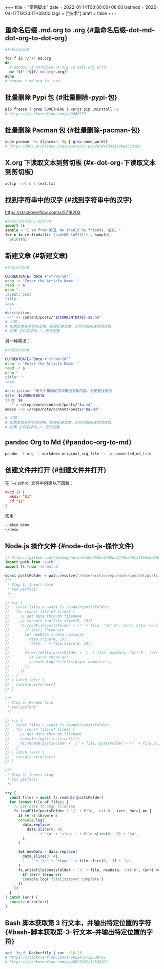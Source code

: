 +++
title = "常用脚本"
date = 2022-01-14T00:00:00+08:00
lastmod = 2022-04-17T19:23:17+08:00
tags = ["技术"]
draft = false
+++

## 重命名后缀 .md.org to .org {#重命名后缀-dot-md-dot-org-to-dot-org}

```sh
#!/bin/bash

for f in */*/*.md.org
do
  # pandoc -f markdown -t org -o ${f}.org ${f};
  mv "$f" "${f/.md.org/.org}"
done
# rename *.md.org to .org
```

## 批量删除 Pypi 包 {#批量删除-pypi-包}

```sh
pip freeze | grep SOMETHING | xargs pip uninstall -y
# https://stackoverflow.com/a/9406259
```

## 批量删除 Pacman 包 {#批量删除-pacman-包}

```sh
sudo pacman -Rs $(pacman -Qq | grep some_words)
# https://bbs.archlinux.org/viewtopic.php?pid=1533162#p1533162
```

## X.org 下读取文本到剪切板 {#x-dot-org-下读取文本到剪切板}

```sh
xclip -sel c < text.txt
```

## 找到字符串中的汉字 {#找到字符串中的汉字}

<https://stackoverflow.com/a/2718203>

```py
#!/usr/bin/env python
import rs
sample = "I am from 美国。We should be friends. 朋友。"
for n in re.findall(r'[\u4e00-\u9fff]+', sample):
  print(n)
```

## 新建文章 {#新建文章}

```sh
#!/bin/bash

CURRENTDATE=`date +"%Y-%m-%d"`
echo -n "Enter the Article Name: "
read -r a
echo "---
layout: post
title:
tags:
  -
description:
---" >> content/posts/"${CURRENTDATE}-$a.md"
# 问题：
# 如果文章名字含有空格，能够新建文章，但同时会新建其他文档
# 如果 文件名字有 /，无法创建
```

另一种需求：

```sh
#!/bin/bash

CURRENTDATE=`date +"%Y-%m-%d"`
echo -n "Enter the Article Name: "
read -r a
echo "---
title: ''
tags:
  -
description: '用几个精确的字词概括文章内容，方便查找使用'
date: $CURRENTDATE
slug: $a
---" > ~/repo/note/content/posts/"$a.md"
emacs -nw ~/repo/note/content/posts/"$a.md"

# 问题：
# 如果文章名字含有空格，能够新建文章，但同时会新建其他文档
# 如果 文件名字有 /，无法创建
```

## pandoc Org to Md {#pandoc-org-to-md}

```sh
pandoc -f org -t markdown original_org_file -s -o converted_md_file
```

## 创建文件并打开 {#创建文件并打开}

在 \`~/.zshrc\` 文件中创建以下函数：

```cfg
mkcd () {
  mkdir "$1"
  cd "$1"
}
```

使用：

```sh
~ mkcd demo
~/demo
```

## Node.js 操作文件 {#node-dot-js-操作文件}

```js
// https://github.com/tianheg/note/blob/b03bc9a02bb4729ba60c2150de8af85351536686/scripts/fix-date.mjs
import path from 'path'
import fs from 'fs-extra'

const postsFolder = path.resolve('/home/archie/repo/note/content/posts')
/**
 * Step 1: Insert date
 * run perfact!
 */

// try {
//   const files = await fs.readdir(postsFolder)
//   for (const file of files) {
//     // get date through filename
//     // console.log(file.slice(0, 10))
//     fs.readFile(postsFolder + '/' + file, 'utf-8', (err, data) => {
//       if (err) throw err
//       let newData = data.replace(
//         data.slice(4, 16),
//         'date: ' + file.slice(0, 10),
//       )
//       fs.writeFile(postsFolder + '/' + file, newData, 'utf-8', (err) => {
//         if (err) throw err
//         console.log('filelistAsync complete');
//       })
//     })
//   }
// } catch (err) {
//   console.error(err)
// }

/**
 * Step 2: Rename file
 * run perfact!
 */

// try {
//   const files = await fs.readdir(postsFolder)
//   for (const file of files) {
//     // get date through filename
//     console.log(file.slice(11))
//     fs.rename(postsFolder + '/' + file, postsFolder + '/' + file.slice(11))
//   }
// } catch (err) {
//   console.error(err)
// }

/**
 * Step 3: Insert slug
 * run perfact!
 */

try {
  const files = await fs.readdir(postsFolder)
  for (const file of files) {
    // get date through filename
    fs.readFile(postsFolder + '/' + file, 'utf-8', (err, data) => {
      if (err) throw err
      console.log(
        data.replace(
          data.slice(0, 4),
          '---' + '\n' + 'slug: ' + file.slice(0, -3) + '\n',
        ),
      )

      let newData = data.replace(
        data.slice(0, 4),
        '---' + '\n' + 'slug: ' + file.slice(0, -3) + '\n',
      )
      fs.writeFile(postsFolder + '/' + file, newData, 'utf-8', (err) => {
        if (err) throw err
        console.log('filelistAsync complete')
      })
    })
  }
} catch (err) {
  console.error(err)
}
```

## Bash 脚本获取第 3 行文本，并输出特定位置的字符 {#bash-脚本获取第-3-行文本-并输出特定位置的字符}

```sh
sed '3q;d' Dockerfile | cut -c18-23
# https://stackoverflow.com/a/6022431/12539782
# https://stackoverflow.com/a/46097022/12539782
```
